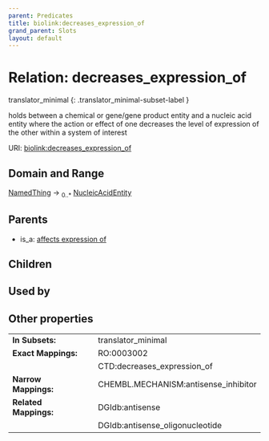 ```yaml
---
parent: Predicates
title: biolink:decreases_expression_of
grand_parent: Slots
layout: default
---
```


# Relation: decreases_expression_of

translator_minimal
{: .translator_minimal-subset-label }


holds between a chemical or gene/gene product entity and a nucleic acid entity where the action or effect of one decreases the level of expression of the other within a system of interest

URI: [biolink:decreases_expression_of](https://w3id.org/biolink/vocab/decreases_expression_of)

## Domain and Range

[NamedThing](NamedThing.md) ->  <sub>0..\*</sub> [NucleicAcidEntity](NucleicAcidEntity.md)

## Parents

 *  is_a: [affects expression of](affects_expression_of.md)

## Children


## Used by


## Other properties

|  |  |  |
| --- | --- | --- |
| **In Subsets:** | | translator_minimal |
| **Exact Mappings:** | | RO:0003002 |
|  | | CTD:decreases_expression_of |
| **Narrow Mappings:** | | CHEMBL.MECHANISM:antisense_inhibitor |
| **Related Mappings:** | | DGIdb:antisense |
|  | | DGIdb:antisense_oligonucleotide |

